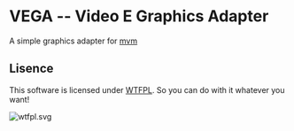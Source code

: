 # VEGA -- Video E Graphics Adapter
A simple graphics adapter for [mvm](https://github.com/marasm-group/mvm)

## Lisence ##

This software is licensed under [WTFPL](http://www.wtfpl.net/about/). So you can do with it whatever you want!

![wtfpl.svg](http://www.wtfpl.net/wp-content/uploads/2012/12/wtfpl.svg)

